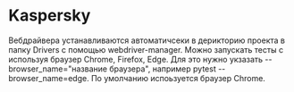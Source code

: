 # Kaspersky
Вебдрайвера устанавливаются автоматичсеки в дерикторию проекта в папку Drivers с помощью webdriver-manager.
Можно запускать тесты с используя браузер Chrome, Firefox, Edge.
Для это нужно укзазать --browser_name="название браузера", например pytest --browser_name=edge.
По умолчанию испоьзуется браузер Chrome.
